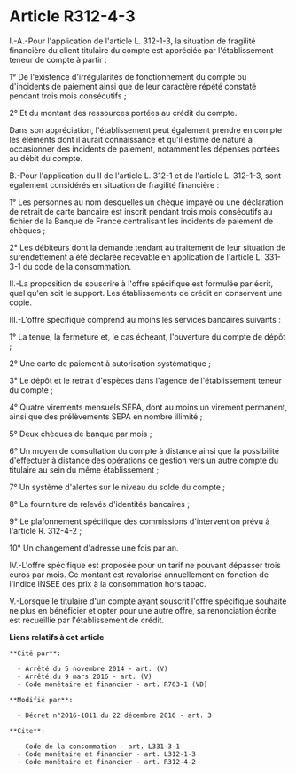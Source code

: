 # Article R312-4-3

I.-A.-Pour l'application de l'article L. 312-1-3, la situation de fragilité financière du client titulaire du compte est
appréciée par l'établissement teneur de compte à partir : 

1° De l'existence d'irrégularités de fonctionnement du compte ou d'incidents de paiement ainsi que de leur caractère répété
constaté pendant trois mois consécutifs ; 

2° Et du montant des ressources portées au crédit du compte. 

Dans son appréciation, l'établissement peut également prendre en compte les éléments dont il aurait connaissance et qu'il
estime de nature à occasionner des incidents de paiement, notamment les dépenses portées au débit du compte. 

B.-Pour l'application  du II de l'article L. 312-1 et de l'article L. 312-1-3, sont également considérés en situation de
fragilité financière : 

1° Les personnes au nom desquelles un chèque impayé ou une déclaration de retrait de carte bancaire est inscrit pendant trois
mois consécutifs au fichier de la Banque de France centralisant les incidents de paiement de chèques ; 

2° Les débiteurs dont la demande tendant au traitement de leur situation de surendettement a été déclarée recevable en
application de l'article L. 331-3-1 du code de la consommation. 

II.-La proposition de souscrire à l'offre spécifique est formulée par écrit, quel qu'en soit le support. Les établissements
de crédit en conservent une copie. 

III.-L'offre spécifique comprend au moins les services bancaires suivants : 

1° La tenue, la fermeture et, le cas échéant, l'ouverture du compte de dépôt ; 

2° Une carte de paiement à autorisation systématique ; 

3° Le dépôt et le retrait d'espèces dans l'agence de l'établissement teneur du compte ; 

4° Quatre virements mensuels SEPA, dont au moins un virement permanent, ainsi que des prélèvements SEPA en nombre illimité ; 

5° Deux chèques de banque par mois ; 

6° Un moyen de consultation du compte à distance ainsi que la possibilité d'effectuer à distance des opérations de gestion
vers un autre compte du titulaire au sein du même établissement ; 

7° Un système d'alertes sur le niveau du solde du compte ; 

8° La fourniture de relevés d'identités bancaires ; 

9° Le plafonnement spécifique des commissions d'intervention prévu à l'article R. 312-4-2 ; 

10° Un changement d'adresse une fois par an. 

IV.-L'offre spécifique est proposée pour un tarif ne pouvant dépasser trois euros par mois. Ce montant est revalorisé
annuellement en fonction de l'indice INSEE des prix à la consommation hors tabac. 

V.-Lorsque le titulaire d'un compte ayant souscrit l'offre spécifique souhaite ne plus en bénéficier et opter pour une autre
offre, sa renonciation écrite est recueillie par l'établissement de crédit.

**Liens relatifs à cet article**

	**Cité par**:

	  - Arrêté du 5 novembre 2014 - art. (V)
	  - Arrêté du 9 mars 2016 - art. (V)
	  - Code monétaire et financier - art. R763-1 (VD)

	**Modifié par**:

	  - Décret n°2016-1811 du 22 décembre 2016 - art. 3

	**Cite**:

	  - Code de la consommation - art. L331-3-1
	  - Code monétaire et financier - art. L312-1-3
	  - Code monétaire et financier - art. R312-4-2
